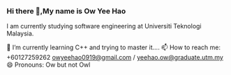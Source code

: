 ### Hi there 👋,My name is Ow Yee Hao
I am currently studying software engineering at Universiti Teknologi Malaysia.


🌱 I’m currently learning C++ and trying to master it....
📫 How to reach me: +60127259262 
                    owyeehao0919@gmail.com / yeehao.ow@graduate.utm.my
😄 Pronouns: Ow but not Owl
 

<!--
**Owwwwyh/Owwwwyh** is a ✨ _special_ ✨ repository because its `README.md` (this file) appears on your GitHub profile.
Here are some ideas to get you started:
- 🔭 I’m currently working on ...
- 👯 I’m looking to collaborate on ...
- 🤔 I’m looking for help with ...
- 💬 Ask me about ...
- ⚡ Fun fact: ...
-->
